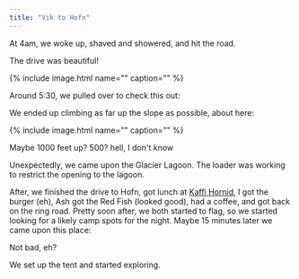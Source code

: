 ```yaml
---
title: "Vik to Hofn"
---
```


At 4am, we woke up, shaved and showered, and hit the road.

The drive was beautiful!

{% include image.html name="" caption="" %}

Around 5:30, we pulled over to check this out:

We ended up climbing as far up the slope as possible, about here:

{% include image.html name="" caption="" %}

Maybe 1000 feet up? 500? hell, I don't know

Unexpectedly, we came upon the Glacier Lagoon. The loader was working to restrict the opening to the lagoon.

After, we finished the drive to Hofn, got lunch at [Kaffi Hornid](https://www.tripadvisor.co.uk/Restaurant_Review-g189960-d1552429-Reviews-Kaffi_Hornid-Hofn_East_Region.html), I got the burger (eh), Ash got the Red Fish (looked good), had a coffee, and got back on the ring road. Pretty soon after, we both started to flag, so we started looking for a likely camp spots for the night. Maybe 15 minutes later we came upon this place:

Not bad, eh?

We set up the tent and started exploring.